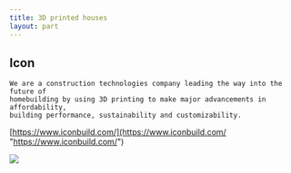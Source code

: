 ```yaml
---
title: 3D printed houses
layout: part
---
```


## Icon 

	We are a construction technologies company leading the way into the future of 
	homebuilding by using 3D printing to make major advancements in affordability, 
	building performance, sustainability and customizability.

[https://www.iconbuild.com/](https://www.iconbuild.com/ "https://www.iconbuild.com/")

![](https://static1.squarespace.com/static/5aa5807ab27e397a4cef6c2b/5aa6adef0d9297ee20806e15/5aa6adf5c8302517fb401258/1520882136539/First_Permitted_3DPrintedHome_US.JPG?format=750w)